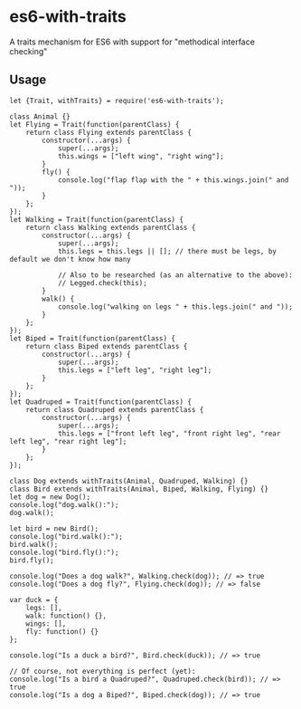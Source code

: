 # es6-with-traits
A traits mechanism for ES6 with support for "methodical interface checking"

## Usage

    let {Trait, withTraits} = require('es6-with-traits');

    class Animal {}
    let Flying = Trait(function(parentClass) {
        return class Flying extends parentClass {
            constructor(...args) {
                super(...args);
                this.wings = ["left wing", "right wing"];
            }
            fly() {
                console.log("flap flap with the " + this.wings.join(" and "));
            }
        };
    });
    let Walking = Trait(function(parentClass) {
        return class Walking extends parentClass {
            constructor(...args) {
                super(...args);
                this.legs = this.legs || []; // there must be legs, by default we don't know how many

                // Also to be researched (as an alternative to the above):
                // Legged.check(this);
            }
            walk() {
                console.log("walking on legs " + this.legs.join(" and "));
            }
        };
    });
    let Biped = Trait(function(parentClass) {
        return class Biped extends parentClass {
            constructor(...args) {
                super(...args);
                this.legs = ["left leg", "right leg"];
            }
        };
    });
    let Quadruped = Trait(function(parentClass) {
        return class Quadruped extends parentClass {
            constructor(...args) {
                super(...args);
                this.legs = ["front left leg", "front right leg", "rear left leg", "rear right leg"];
            }
        };
    });

    class Dog extends withTraits(Animal, Quadruped, Walking) {}
    class Bird extends withTraits(Animal, Biped, Walking, Flying) {}
    let dog = new Dog();
    console.log("dog.walk():");
    dog.walk();

    let bird = new Bird();
    console.log("bird.walk():");
    bird.walk();
    console.log("bird.fly():");
    bird.fly();

    console.log("Does a dog walk?", Walking.check(dog)); // => true
    console.log("Does a dog fly?", Flying.check(dog)); // => false

    var duck = {
        legs: [],
        walk: function() {},
        wings: [],
        fly: function() {}
    };

    console.log("Is a duck a bird?", Bird.check(duck)); // => true

    // Of course, not everything is perfect (yet):
    console.log("Is a bird a Quadruped?", Quadruped.check(bird)); // => true
    console.log("Is a dog a Biped?", Biped.check(dog)); // => true
